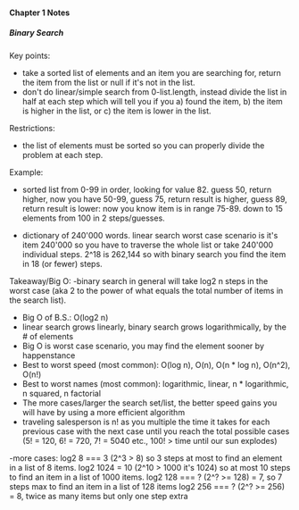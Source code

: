 #### Chapter 1 Notes

##### Binary Search 
Key points:
- take a sorted list of elements and an item you are searching for, return the item from the list or null if it's not in the list. 
- don't do linear/simple search from 0-list.length, instead divide the list in half at each step which will tell you if you a) found the item, b) the item is higher in the list, or c) the item is lower in the list.


Restrictions: 
- the list of elements must be sorted so you can properly divide the problem at each step.

Example: 
- sorted list from 0-99 in order, looking for value 82. guess 50, return higher, now you have 50-99, guess 75, return result is higher, guess 89, return result is lower: now you know item is in range 75-89. down to 15 elements from 100 in 2 steps/guesses.

- dictionary of 240'000 words. linear search worst case scenario is it's item 240'000 so you have to traverse the whole list or take 240'000 individual steps. 2^18 is 262,144 so with binary search you find the item in 18 (or fewer) steps. 

Takeaway/Big O:
-binary search in general will take log2 n steps in the worst case (aka 2 to the power of what equals the total number of items in the search list). 
- Big O of B.S.: O(log2 n)
- linear search grows linearly, binary search grows logarithmically, by the # of elements
- Big O is worst case scenario, you may find the element sooner by happenstance
- Best to worst speed (most common): O(log n), O(n), O(n * log n), O(n^2), O(n!)
- Best to worst names (most common): logarithmic, linear, n * logarithmic, n squared, n factorial
- The more cases/larger the search set/list, the better speed gains you will have by using a more efficient algorithm
- traveling salesperson is n! as you multiple the time it takes for each previous case with the next case until you reach the total possible cases (5! = 120, 6! = 720, 7! = 5040 etc., 100! > time until our sun explodes)


-more cases: 
  log2 8 === 3 (2^3 > 8) so 3 steps at most to find an element in a list of 8 items. 
  log2 1024 = 10 (2^10 > 1000 it's 1024) so at most 10 steps to find an item in a list of 1000 items. 
  log2 128 === ? (2^? >= 128) = 7, so 7 steps max to find an item in a list of 128 items
  log2 256 === ? (2^? >= 256) = 8, twice as many items but only one step extra